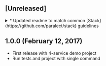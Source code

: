 ## [Unreleased]
<details>
  <summary>
    * Updated readme to match common [Stack](https://github.com/paralect/stack) guidelines
  </summary>
</details>

## 1.0.0 (February 12, 2017)

* First release with 4-service demo project
* Run tests and project with single command
